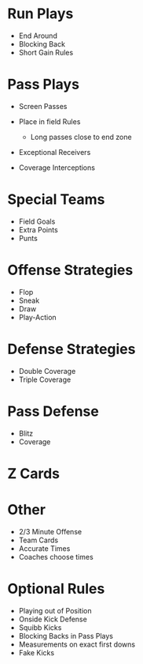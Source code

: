 # Run Plays
* End Around
* Blocking Back
* Short Gain Rules


# Pass Plays
* Screen Passes
* Place in field Rules
    * Long passes close to end zone

* Exceptional Receivers
* Coverage Interceptions

# Special Teams
* Field Goals
* Extra Points
* Punts

# Offense Strategies
* Flop
* Sneak
* Draw
* Play-Action

# Defense Strategies
* Double Coverage
* Triple Coverage


# Pass Defense
* Blitz
* Coverage

# Z Cards

# Other 
* 2/3 Minute Offense
* Team Cards
* Accurate Times
* Coaches choose times

# Optional Rules
* Playing out of Position
* Onside Kick Defense
* Squibb Kicks
* Blocking Backs in Pass Plays
* Measurements on exact first downs
* Fake Kicks
